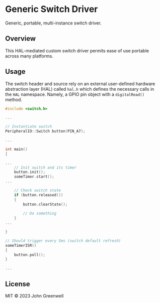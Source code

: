 # Generic Switch Driver

Generic, portable, multi-instance switch driver.

## Overview

This HAL-mediated custom switch driver permits ease of use portable across many platforms.

## Usage

The switch header and source rely on an external user-defined hardware abstraction layer (HAL) called `hal.h` which defines the necessary calls in the `HAL` namespace. Namely, a GPIO pin object with a `digitalRead()` method.

```cpp
#include <switch.h>

...

// Instantiate switch
PeripheralIO::Switch button(PIN_A7);

...

int main()
{

...
    // Init switch and its timer
    button.init();
    someTimer.start();
...

    // Check switch state
    if (button.released())
    {
        button.clearState();
        
        // Do something
    }
...

}

// Should trigger every 5ms (switch default refresh)
someTimerISR()
{
    button.poll();
}

...
```

## License

MIT © 2023 John Greenwell